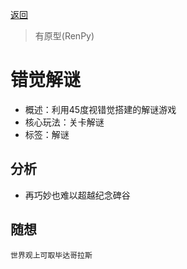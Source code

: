 [返回](README.md)

> 有原型(RenPy)

# 错觉解谜

- 概述：利用45度视错觉搭建的解谜游戏
- 核心玩法：关卡解谜
- 标签：解谜

## 分析
- 再巧妙也难以超越纪念碑谷

## 随想
```
世界观上可取毕达哥拉斯
```
